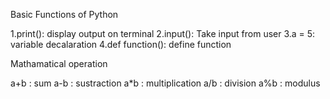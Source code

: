 Basic Functions of Python

1.print(): display output on terminal
2.input(): Take input from user
3.a = 5: variable decalaration
4.def function(): define function

Mathamatical operation

a+b : sum
a-b : sustraction
a*b : multiplication
a/b : division
a%b : modulus


